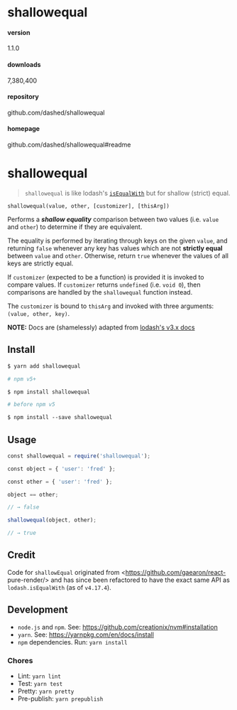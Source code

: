 
# shallowequal 


#### version
1.1.0  


#### downloads
7,380,400 


#### repository
github.com/dashed/shallowequal 


#### homepage
github.com/dashed/shallowequal#readme 






# shallowequal

> `shallowequal` is like lodash's
> [`isEqualWith`](https://lodash.com/docs/4.17.4#isEqualWith) but for shallow
> (strict) equal.

`shallowequal(value, other, [customizer], [thisArg])`

Performs a _**shallow equality**_ comparison between two values (i.e. `value`
and `other`) to determine if they are equivalent.

The equality is performed by iterating through keys on the given `value`, and
returning `false` whenever any key has values which are not **strictly equal**
between `value` and `other`. Otherwise, return `true` whenever the values of
all keys are strictly equal.

If `customizer` (expected to be a function) is provided it is invoked to
compare values. If `customizer` returns `undefined` (i.e. `void 0`), then
comparisons are handled by the `shallowequal` function instead.

The `customizer` is bound to `thisArg` and invoked with three arguments:
`(value, other, key)`.

**NOTE:** Docs are (shamelessly) adapted from [lodash's v3.x
docs](https://lodash.com/docs/3.10.1#isEqualWith)

## Install



```bash
$ yarn add shallowequal

# npm v5+ 

$ npm install shallowequal

# before npm v5 

$ npm install --save shallowequal
```

## Usage


```js
const shallowequal = require('shallowequal');

const object = { 'user': 'fred' };

const other = { 'user': 'fred' };

object == other;

// → false

shallowequal(object, other);

// → true
```

## Credit

Code for `shallowEqual` originated from <https://github.com/gaearon/react-
pure-render/> and has since been refactored to have the exact same API as
`lodash.isEqualWith` (as of `v4.17.4`).

## Development

  * `node.js` and `npm`. See: <https://github.com/creationix/nvm#installation>
  * `yarn`. See: <https://yarnpkg.com/en/docs/install>
  * `npm` dependencies. Run: `yarn install`

### Chores

  * Lint: `yarn lint`
  * Test: `yarn test`
  * Pretty: `yarn pretty`
  * Pre-publish: `yarn prepublish`


​        